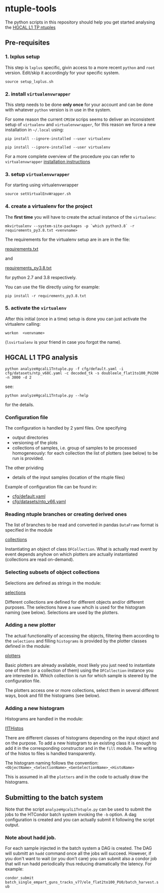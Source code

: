 # ntuple-tools

The python scripts in this repository should help you get started analysing the [HGCAL L1 TP ntuples](https://github.com/PFCal-dev/cmssw/tree/hgc-tpg-devel-CMSSW_10_3_0_pre4/L1Trigger/L1THGCal/plugins/ntuples)

## Pre-requisites

### 1. lxplus setup

This step is `lxplus` specific, givin access to a more recent `python` and `root` version.
Edit/skip it accordingly for your specific system.

`source setup_lxplus.sh`

### 2. install `virtualenvwrapper`

This stetp needs to be done **only once** for your account and can be done with whatever `python` version is in use in the system.

For some reason the current `CMSSW` scrips seems to deliver an inconsistent setup of `virtualenv` and `virtualenvwrapper`, for this reason we force a new installation in `~/.local` using:

`pip install --ignore-installed --user virtualenv`

`pip install --ignore-installed --user virtualenv`

For a more complete overview of the procedure you can refer to
`virtualenvwrapper` [installation instructions](https://virtualenvwrapper.readthedocs.io/en/latest/install.html) 

### 3. setup `virtualenvwrapper`

For starting using virtualenvwrapper

`source setVirtualEnvWrapper.sh`

### 4. create a virtualenv for the project

The **first time** you will have to create the actual instance of the `virtualenv`:

``mkvirtualenv --system-site-packages
 -p `which python3.8` -r requirements_py3.8.txt <venvname>``

The requirements for the virtualenv setup are in are in the file:

[requirements.txt](requirements.txt)

and 

[requirements_py3.8.txt](requirements_py3.8.txt)

for python 2.7 and 3.8 respectively.

You can use the file directly using for example:

`pip install -r requirements_py3.8.txt`

### 5. activate the `virtualenv`

After this initial (once in a time) setup is done you can just activate the virtualenv calling:

`workon  <venvname>`

(`lsvirtualenv` is your friend in case you forgot the name).


## HGCAL L1 TPG analysis

`python analyzeHgcalL1Tntuple.py -f cfg/default.yaml -i cfg/datasets/ntp_v68C.yaml -c decoded_tk -s doubleele_flat1to100_PU200 -n 3000 -d 2`

see:

`python analyzeHgcalL1Tntuple.py --help`

for the details.

### Configuration file
The configuration is handled by 2 yaml files. 
One specifying    
   - output directories
   - versioning of the plots
   - collections of samples, i.e. group of samples to be processed homogeneously: for each collection the list of plotters (see below) to be run is provided.

The other prividing
   - details of the input samples (location of the ntuple files)

Example of configuration file can be found in:
 - [cfg/default.yaml](cfg/default.yaml)
 - [cfg/datasets/ntp_v66.yaml](cfg/datasets/ntp_v66.yaml)


### Reading ntuple branches or creating derived ones
The list of branches to be read and converted in pandas `DataFrame` format is specified in the module

[collections](python/collections.py)

Instantiating an object of class `DFCollection`. What is actually read event by event depends anyhow on which plotters are actually instantiated (collections are read on-demand).

### Selecting subsets of object collections
Selections are defined as strings in the module:

[selections](python/selections.py)

Different collections are defined for different objects and/or different purposes. The selections have a `name` whcih is used for the histogram naming (see below). Selections are used by the plotters.


### Adding a new plotter
The actual functionality of accessing the objects, filtering them according to the `selections` and filling `histograms` is provided by the plotter classes defined in the module:

[plotters](python/plotters.py)

Basic plotters are already available, most likely you just need to instantiate one of them (or a collection of them) using the `DFCollection` instance you are interested in.
Which collection is run for which sample is steered by the configuration file.

The plotters access one or more collections, select them in several different ways, book and fill the histograms (see below).

### Adding a new histogram
Histograms are handled in the module:

[l1THistos](python/l1THistos.py)

There are different classes of histograms depending on the input object and on the purpose.
To add a new histogram to an existing class it is enough to add it in the corresponding constructor and in the `fill` module. The writing of the histos to files is handled transparently.

The histogram naming follows the convention:
`<ObjectName>_<SelectionName>_<GenSelectionName>_<HistoName>`

This is assumed in all the `plotters` and in the code to actually draw the histograms.


## Submitting to the batch system

Note that the script `analyzeHgcalL1Tntuple.py` can be used to submit the jobs to the HTCondor batch system invoking the `-b` option. A dag configuration is created and you can actually submit it following the script output.

### Note about hadd job.
For each sample injected in the batch system a DAG is created. The DAG will submitt an `hadd` command once all the jobs will succeed.
However, if you don't want to wait (or you don't care) you can submit also a condor job that will run hadd periodically thus reducing dramatically the latency.
For example:

`condor_submit batch_single_empart_guns_tracks_v77/ele_flat2to100_PU0/batch_harvest.sub`
